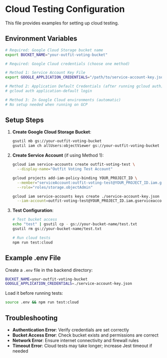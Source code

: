 # Cloud Testing Configuration

This file provides examples for setting up cloud testing.

## Environment Variables

```bash
# Required: Google Cloud Storage bucket name
export BUCKET_NAME="your-outfit-voting-bucket"

# Required: Google Cloud credentials (choose one method)

# Method 1: Service Account Key File
export GOOGLE_APPLICATION_CREDENTIALS="/path/to/service-account-key.json"

# Method 2: Application Default Credentials (after running gcloud auth)
# gcloud auth application-default login

# Method 3: In Google Cloud environments (automatic)
# No setup needed when running on GCP
```

## Setup Steps

1. **Create Google Cloud Storage Bucket**:
   ```bash
   gsutil mb gs://your-outfit-voting-bucket
   gsutil iam ch allUsers:objectViewer gs://your-outfit-voting-bucket
   ```

2. **Create Service Account** (if using Method 1):
   ```bash
   gcloud iam service-accounts create outfit-voting-test \
     --display-name="Outfit Voting Test Account"
   
   gcloud projects add-iam-policy-binding YOUR_PROJECT_ID \
     --member="serviceAccount:outfit-voting-test@YOUR_PROJECT_ID.iam.gserviceaccount.com" \
     --role="roles/storage.objectAdmin"
   
   gcloud iam service-accounts keys create ./service-account-key.json \
     --iam-account=outfit-voting-test@YOUR_PROJECT_ID.iam.gserviceaccount.com
   ```

3. **Test Configuration**:
   ```bash
   # Test bucket access
   echo "test" | gsutil cp - gs://your-bucket-name/test.txt
   gsutil rm gs://your-bucket-name/test.txt
   
   # Run cloud tests
   npm run test:cloud
   ```

## Example .env File

Create a `.env` file in the backend directory:

```bash
BUCKET_NAME=your-outfit-voting-bucket
GOOGLE_APPLICATION_CREDENTIALS=./service-account-key.json
```

Load it before running tests:
```bash
source .env && npm run test:cloud
```

## Troubleshooting

- **Authentication Error**: Verify credentials are set correctly
- **Bucket Access Error**: Check bucket exists and permissions are correct
- **Network Error**: Ensure internet connectivity and firewall rules
- **Timeout Error**: Cloud tests may take longer; increase Jest timeout if needed
